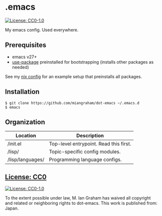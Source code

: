 # .emacs

[![License: CC0-1.0](https://licensebuttons.net/p/zero/1.0/80x15.png)](http://creativecommons.org/publicdomain/zero/1.0/)

My emacs config. Used everywhere.

## Prerequisites

- emacs v27+
- [use-package](https://github.com/jwiegley/use-package) preinstalled for bootstrapping (installs other packages as needed)

See my [nix config](https://github.com/miangraham/dot-nix) for an example setup that preinstalls all packages.

## Installation

```console
$ git clone https://github.com/miangraham/dot-emacs ~/.emacs.d
$ emacs
```

## Organization

| Location | Description |
| --- | --- |
| /init.el | Top-level entrypoint. Read this first. |
| /lisp/ | Topic-specific config modules. |
| /lisp/languages/ | Programming language configs. |

## [License: CC0](./LICENSE)

[![License: CC0-1.0](https://licensebuttons.net/p/zero/1.0/80x15.png)](http://creativecommons.org/publicdomain/zero/1.0/)

To the extent possible under law, M. Ian Graham has waived all copyright and related or neighboring rights to dot-emacs. This work is published from: Japan.
